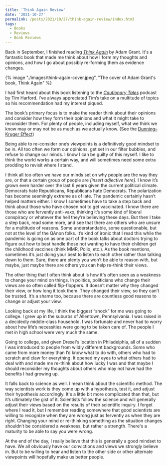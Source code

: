 ```yaml
---
title: 'Think Again Review'
date: '2021-10-27'
permalink: /posts/2021/10/27/think-again-review/index.html
tags:
  - Books
  - Reviews
  - Book Reviews
---
```


Back in September, I finished reading <a href="https://bookshop.org/books/think-again-the-power-of-knowing-what-you-don-t-know-9781984878106/9781984878106" target="_blank" rel="noreferrer nofollow"><em>Think Again</em></a> by Adam Grant. It's a fantastic book that made me think about how I form my thoughts and opinions, and how I go about possibly re-forming them as evidence changes.
<!-- excerpt -->

{% image "./images/think-again-cover.jpeg", "The cover of Adam Grant's book, Think Again" %}

I had first heard about this book listening to the <a href="https://www.pushkin.fm/show/cautionary-tales/" target="_blank" rel="noreferrer nofollow"><em>Cautionary Tales</em></a> podcast by Tim Harford. I’ve always appreciated Tim’s take on a multitude of topics so his recommendation had my interest piqued.

The book’s primary focus is to make the reader think about their opinions and consider how they form their opinions and what it might take to reconsider them. For plenty of people, including myself, what we think we know may or may not be as much as we actually know. (See the <a href="https://en.wikipedia.org/wiki/Dunning%E2%80%93Kruger_effect" target="_blank" rel="noreferrer nofollow">Dunning–Kruger Effect</a>)

Being able to re-consider one’s viewpoints is a definitively good mindset to be in. All too often we form our opinions, get set in our filter bubbles, and refuse to change our minds. I know I can be guilty of this myself. I like to think the world works a certain way, and will sometimes need some extra prodding to revisit where I stand.

I think all too often we have our minds set on why people are the way they are, or that a certain group of people are _[insert adjective here]_. I know it’s grown even harder over the last 6 years given the current political climate. Democrats hate Republicans, Republicans hate Democrats. The polarization has become seemingly extreme as of late. The pandemic certainly hasn’t helped matters either. I know I sometimes have to take a step back and think about those who have chosen not to get vaccinated. I know there are those who are fervently anti-vaxx, thinking it’s some kind of liberal conspiracy or whatever the hell they’re believing these days. But then I take a step back, read some more, and see that there are others who are unsure for a multitude of reasons. Some understandable, some questionable, but not at the level of the QAnon folks. It’s kind of ironic that I read this while the pandemic is going on as one part of the book talks about doctors trying to figure out how to best handle those not wanting to have their children get the childhood vaccines (think MMR, Polio, etc.). As the book mentions, sometimes it’s just doing your best to listen to each other rather than talking down to them. Sure, there are plenty you won’t be able to reason with, but maybe, just maybe there are others you can help re-think their views.

The other thing that I often think about is how it's often seen as a weakness to change your mind on things. In politics, politicians who change their views are so often called flip-floppers. It doesn’t matter why they changed their view, or how long it took them. They changed their view, so they can’t be trusted. It’s a shame too, because there are countless good reasons to change or adjust your view.

Looking back at my life, I think the biggest “shock” for me was going to college. I grew up in the suburbs of Allentown, Pennsylvania. I was raised in a decidedly middle-class household. I was fortunate and never had to worry about how life’s necessities were going to be taken care of. The people I met in high school were very much the same.

Going to college, and given Drexel's location in Philadelphia, all of a sudden I was introduced to people from wildly different backgrounds. Some who came from more money than I’d know what to do with, others who had to scratch and claw for everything. It opened my eyes to what others had to deal with and made me re-think about how lucky I was and that maybe I should reconsider my thoughts about others who may not have had the benefits I had growing up.

It falls back to science as well. I mean think about the scientific method. The way scientists work is they come up with a hypothesis, test it, and adjust their hypothesis accordingly. It's a little bit more complicated than that, but it’s ultimately the gist of it. Scientists follow the science and will generally adjust their views based on the results of their scientific inquiry. I forget where I read it, but I remember reading somewhere that good scientists are willing to recognize when they are wrong just as fervently as when they are right. Changing your mind or re-thinking something as the situation changes shouldn’t be considered a weakness, but rather a strength. There's a maturity to be able to say you were wrong.

At the end of the day, I really believe that this is generally a good mindset to have. We all obviously have our convictions and views we strongly believe in. But to be willing to hear and listen to the other side or other alternate viewpoints will hopefully make us better people.
